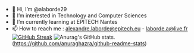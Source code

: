 - 👋 Hi, I’m @alaborde29
- 👀 I’m interested in Technology and Computer Sciences
- 🌱 I’m currently learning at EPITECH Nantes
- 📫 How to reach me : alexandre.laborde@epitech.eu - laborde.a@live.fr
[![GitHub Streak](https://github-readme-streak-stats.herokuapp.com/?user=alaborde29)](https://git.io/streak-stats)
![Anurag's GitHub stats](https://github-readme-stats.vercel.app/api?username=alaborde29&count_private=true).(https://github.com/anuraghazra/github-readme-stats)
